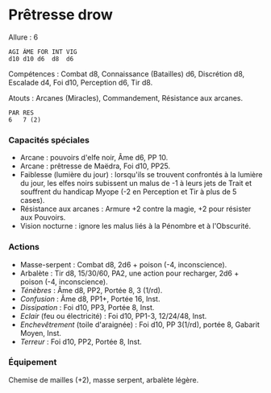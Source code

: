 # Prêtresse drow

Allure : 6

	AGI	ÂME	FOR	INT	VIG
	d10	d10	d6	d8	d6

Compétences : Combat d8, Connaissance (Batailles) d6, Discrétion d8, Escalade d4, Foi d10, Perception d6, Tir d8.

Atouts : Arcanes (Miracles), Commandement, Résistance aux arcanes.

	PAR	RES
	6	7 (2)

### Capacités spéciales
- Arcane : pouvoirs d'elfe noir, Âme d6, PP 10.
- Arcane : prêtresse de Maëdra, Foi d10, PP25.
- Faiblesse (lumière du jour) : lorsqu'ils se trouvent confrontés à la lumière du jour, les elfes noirs subissent un malus de -1 à leurs jets de Trait et souffrent du handicap Myope (-2 en Perception et Tir à plus de 5 cases).
- Résistance aux arcanes : Armure +2 contre la magie, +2 pour résister aux Pouvoirs.
- Vision nocturne : ignore les malus liés à la Pénombre et à l'Obscurité.

### Actions
- Masse-serpent : Combat d8, 2d6 + poison (-4, inconscience).
- Arbalète : Tir d8, 15/30/60, PA2, une action pour recharger, 2d6 + poison (-4, inconscience).
- _Ténèbres_ : Âme d8, PP2, Portée 8, 3 (1/rd).
- _Confusion_ : Âme d8, PP1+, Portée 16, Inst.
- _Dissipation_ : Foi d10, PP3, Portée 8, Inst.
- _Eclair_ (feu ou électricité) : Foi d10, PP1-3, 12/24/48, Inst.
- _Enchevêtrement_ (toile d'araignée) : Foi d10, PP 3(1/rd), portée 8, Gabarit Moyen, Inst.
- _Terreur_ : Foi d10, PP2, Portée 8, Inst.

### Équipement
Chemise de mailles (+2), masse serpent, arbalète légère.

